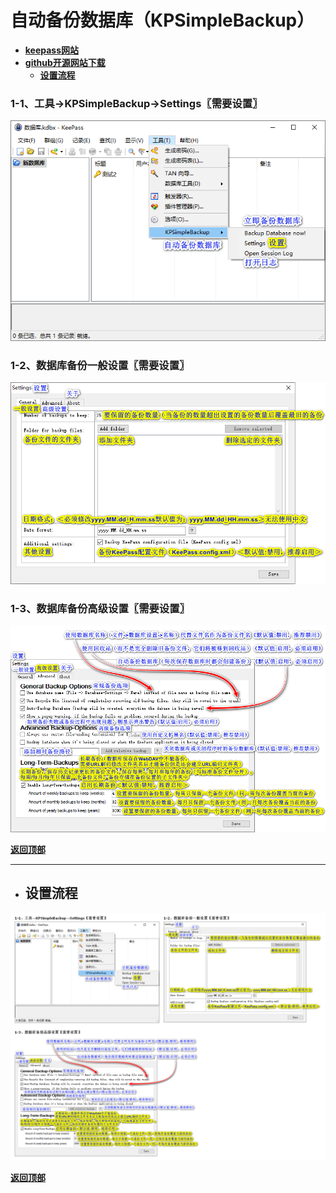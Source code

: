 # <a name="锚点0"></a>自动备份数据库（KPSimpleBackup）
- [**keepass网站**](https://keepass.info/plugins.html#kpsimplebackup)
- [**github开源网站下载**](https://github.com/marvinweber/KPSimpleBackup/releases)
	- <a href="#锚点1">**设置流程**</a>
### 1-1、工具→KPSimpleBackup→Settings〖需要设置〗
<p><img src="/图片/自动备份数据库（KPSimpleBackup）/1-1、工具→KPSimpleBackup→Settings〖需要设置〗.png" alt="/图片/自动备份数据库（KPSimpleBackup）/1-1、工具→KPSimpleBackup→Settings〖需要设置〗.png"/></p>

### 1-2、数据库备份一般设置〖需要设置〗
<p><img src="/图片/自动备份数据库（KPSimpleBackup）/1-2、数据库备份一般设置〖需要设置〗.png" alt="/图片/自动备份数据库（KPSimpleBackup）/1-2、数据库备份一般设置〖需要设置〗.png"/></p>

### 1-3、数据库备份高级设置〖需要设置〗
<p><img src="/图片/自动备份数据库（KPSimpleBackup）/1-3、数据库备份高级设置〖需要设置〗.png" alt="/图片/自动备份数据库（KPSimpleBackup）/1-3、数据库备份高级设置〖需要设置〗.png"/></p>

<a name="锚点1"></a><a href="#锚点0">**返回顶部**</a>
______________________________________________________________________________
- ## 设置流程
<p><img src="/图片/自动备份数据库（KPSimpleBackup）/设置流程.png" alt="/图片/自动备份数据库（KPSimpleBackup）/设置流程.png"/></p>

<a href="#锚点0">**返回顶部**</a>